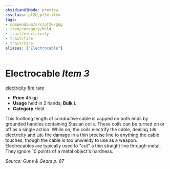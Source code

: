 ```yaml
---
obsidianUIMode: preview
cssclass: pf2e,pf2e-item
tags:
- compendium/src/pf2e/g&g
- item/category/held
- trait/electricity
- trait/fire
- trait/rare
aliases: ["Electrocable"]
---
```

# Electrocable *Item 3*  
[electricity](../../../rules/traits/electricity.md)  [fire](../../../rules/traits/fire.md)  [rare](../../../rules/traits/rare.md)  

- **Price** 45 gp
- **Usage** held in 2 hands; **Bulk** L
- **Category** Held

This footlong length of conductive cable is capped on both ends by grounded handles containing Stasian coils. These coils can be turned on or off as a single action. While on, the coils electrify the cable, dealing `1d6` electricity and `1d6` fire damage in a thin precise line to anything the cable touches, though the cable is too unwieldy to use as a weapon. Electrocables are typically used to "cut" a thin straight line through metal. They ignore 10 points of a metal object's hardness.

*Source: Guns & Gears p. 87*